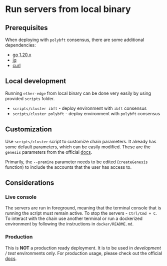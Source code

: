 # Run servers from local binary

## Prerequisites

When deploying with `polybft` consensus, there are some additional dependencies:

* [go 1.20.x](https://go.dev/dl/)
* [jq](https://jqlang.github.io/jq)
* [curl](https://everything.curl.dev/get)

## Local development

Running `ether-edge` from local binary can be done very easily by using provided `scripts` folder.

* `scripts/cluster ibft` - deploy environment with `ibft` consensus
* `scripts/cluster polybft` - deploy environment with `polybft` consensus

## Customization

Use `scripts/cluster` script to customize chain parameters.
It already has some default parameters, which can be easily modified.
These are the `genesis` parameters from the official [docs](https://wiki.polygon.technology/docs/edge/operate/param-reference/).

Primarily, the `--premine` parameter needs to be edited (`createGenesis` function) to include the accounts that the user has access to.

## Considerations

### Live console

The servers are run in foreground, meaning that the terminal console that is running the script must remain active.
To stop the servers - `Ctrl/Cmd + C`.
To interact with the chain use another terminal or run a dockerized environment by following the instructions in `docker/README.md`.

### Production

This is **NOT** a production ready deployment. It is to be used in *development* / *test* environments only.
For production usage, please check out the official [docs](https://wiki.polygon.technology/docs/edge/).
